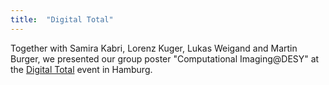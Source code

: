 ```yaml
---
title:  "Digital Total"
---
```


Together with Samira Kabri, Lorenz Kuger, Lukas Weigand and Martin Burger, we presented our group poster "Computational Imaging@DESY" at the [Digital Total](https://www.hcds.uni-hamburg.de/current/all-events/digital-total.html) event in Hamburg.